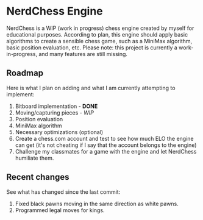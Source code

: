 # NerdChess Engine
NerdChess is a WIP (work in progress) chess engine created by myself for educational purposes. According to plan, this engine should apply
basic algorithms to create a sensible chess game, such as a MiniMax algorithm, basic position evaluation, etc. Please note: this project
is currently a work-in-progress, and many features are still missing.
## Roadmap
Here is what I plan on adding and what I am currently attempting to implement:
1. Bitboard implementation - **DONE**
2. Moving/capturing pieces - *WIP*
3. Position evaluation
4. MiniMax algorithm
5. Necessary optimizations (optional)
6. Create a chess.com account and test to see how much ELO the engine can get (it's not cheating if I say that the account belongs to the engine)
7. Challenge my classmates for a game with the engine and let NerdChess humiliate them.
## Recent changes
See what has changed since the last commit:
1. Fixed black pawns moving in the same direction as white pawns.
2. Programmed legal moves for kings.